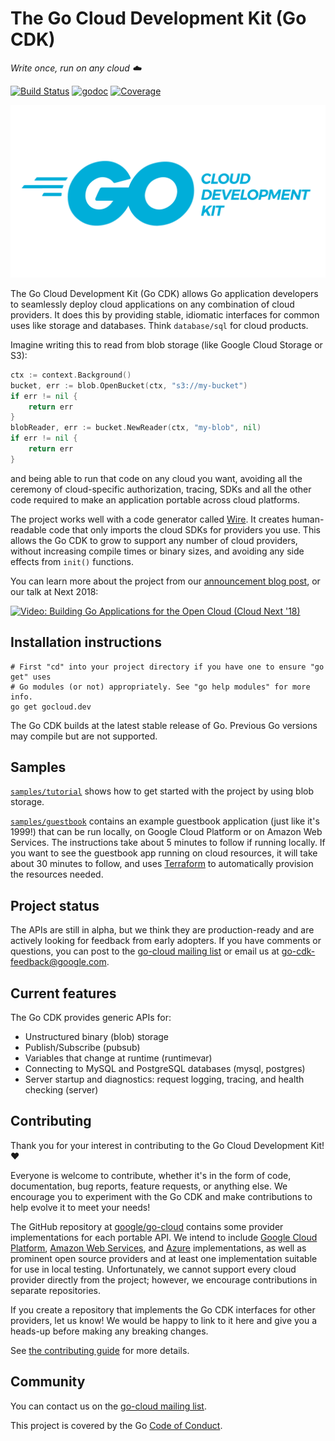 # The Go Cloud Development Kit (Go CDK)

_Write once, run on any cloud ☁️_

[![Build Status](https://travis-ci.com/google/go-cloud.svg?branch=master)][travis]
[![godoc](https://godoc.org/github.com/google/go-cloud?status.svg)][godoc]
[![Coverage](https://codecov.io/gh/google/go-cloud/branch/master/graph/badge.svg)](https://codecov.io/gh/google/go-cloud)

<p align="center">
  <img width="509" height="276" src="internal/website/static/go-cdk-logo-gopherblue.png" alt="">
</p>

The Go Cloud Development Kit (Go CDK) allows Go application developers to
seamlessly deploy cloud applications on any combination of cloud providers. It
does this by providing stable, idiomatic interfaces for common uses like storage
and databases. Think `database/sql` for cloud products.

Imagine writing this to read from blob storage (like Google Cloud Storage or
S3):

```go
ctx := context.Background()
bucket, err := blob.OpenBucket(ctx, "s3://my-bucket")
if err != nil {
    return err
}
blobReader, err := bucket.NewReader(ctx, "my-blob", nil)
if err != nil {
    return err
}
```

and being able to run that code on any cloud you want, avoiding all the ceremony
of cloud-specific authorization, tracing, SDKs and all the other code required
to make an application portable across cloud platforms.

The project works well with a code generator called
[Wire](https://github.com/google/wire/blob/master/README.md). It creates
human-readable code that only imports the cloud SDKs for providers you use. This
allows the Go CDK to grow to support any number of cloud providers, without
increasing compile times or binary sizes, and avoiding any side effects from
`init()` functions.

You can learn more about the project from our [announcement blog post][], or our
talk at Next 2018:

[![Video: Building Go Applications for the Open Cloud (Cloud Next '18)](https://img.youtube.com/vi/_2ZwhvIkgek/0.jpg)][video]

[announcement blog post]: https://blog.golang.org/go-cloud
[godoc]: https://godoc.org/github.com/google/go-cloud
[travis]: https://travis-ci.com/google/go-cloud
[video]: https://www.youtube.com/watch?v=_2ZwhvIkgek

## Installation instructions

```shell
# First "cd" into your project directory if you have one to ensure "go get" uses
# Go modules (or not) appropriately. See "go help modules" for more info.
go get gocloud.dev
```

The Go CDK builds at the latest stable release of Go. Previous Go versions may
compile but are not supported.

## Samples

[`samples/tutorial`][tutorial] shows how to get started with the project by
using blob storage.

[`samples/guestbook`][guestbook] contains an example guestbook application (just
like it's 1999!) that can be run locally, on Google Cloud Platform or on Amazon
Web Services. The instructions take about 5 minutes to follow if running
locally. If you want to see the guestbook app running on cloud resources, it
will take about 30 minutes to follow, and uses [Terraform](http://terraform.io)
to automatically provision the resources needed.

[tutorial]: https://github.com/google/go-cloud/tree/master/samples/tutorial
[guestbook]: https://github.com/google/go-cloud/tree/master/samples/guestbook
[gcmsg]: https://github.com/google/go-cloud/tree/master/pubsub/samples/gcmsg

## Project status

The APIs are still in alpha, but we think they are production-ready and are
actively looking for feedback from early adopters. If you have comments or
questions, you can post to the [go-cloud mailing list][] or email us at
go-cdk-feedback@google.com.

## Current features

The Go CDK provides generic APIs for:

*   Unstructured binary (blob) storage
*   Publish/Subscribe (pubsub)
*   Variables that change at runtime (runtimevar)
*   Connecting to MySQL and PostgreSQL databases (mysql, postgres)
*   Server startup and diagnostics: request logging, tracing, and health
    checking (server)

## Contributing

Thank you for your interest in contributing to the Go Cloud Development
Kit! :heart:

Everyone is welcome to contribute, whether it's in the form of code,
documentation, bug reports, feature requests, or anything else. We encourage you
to experiment with the Go CDK and make contributions to help evolve it to meet
your needs!

The GitHub repository at [google/go-cloud][go-cloud] contains some provider
implementations for each portable API. We intend to include
[Google Cloud Platform][gcp], [Amazon Web Services][aws], and [Azure][azure]
implementations, as well as prominent open source providers and at least one
implementation suitable for use in local testing. Unfortunately, we cannot
support every cloud provider directly from the project; however, we encourage
contributions in separate repositories.

If you create a repository that implements the Go CDK interfaces for other
providers, let us know! We would be happy to link to it here and give you a
heads-up before making any breaking changes.

See [the contributing guide](./CONTRIBUTING.md) for more details.

[go-cloud]: https://github.com/google/go-cloud
[gcp]: http://cloud.google.com
[aws]: http://aws.amazon.com
[azure]: https://azure.microsoft.com/

## Community

You can contact us on the [go-cloud mailing list][].

This project is covered by the Go [Code of Conduct][].

[Code of Conduct]: ./CODE_OF_CONDUCT.md
[go-cloud mailing list]: https://groups.google.com/forum/#!forum/go-cloud
